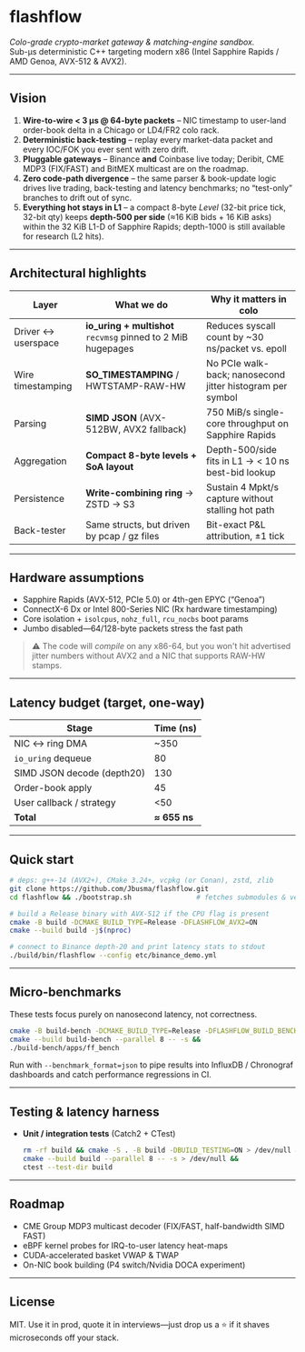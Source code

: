 # flashflow

_Colo-grade crypto-market gateway & matching-engine sandbox._  
Sub-µs deterministic C++ targeting modern x86 (Intel Sapphire Rapids / AMD Genoa, AVX-512 & AVX2).

---

## Vision

1. **Wire-to-wire < 3 µs @ 64-byte packets** – NIC timestamp to user-land
   order-book delta in a Chicago or LD4/FR2 colo rack.  
2. **Deterministic back-testing** – replay every market-data packet and
   every IOC/FOK you ever sent with zero drift.  
3. **Pluggable gateways** – Binance **and** Coinbase live today; Deribit,
   CME MDP3 (FIX/FAST) and BitMEX multicast are on the roadmap.  
4. **Zero code-path divergence** – the same parser & book-update logic
   drives live trading, back-testing and latency benchmarks; no
   “test-only” branches to drift out of sync.  
5. **Everything hot stays in L1** – a compact 8-byte _Level_ (32-bit price
   tick, 32-bit qty) keeps **depth-500 per side** (≈16 KiB bids + 16 KiB
   asks) within the 32 KiB L1-D of Sapphire Rapids; depth-1000 is still
   available for research (L2 hits).

---

## Architectural highlights

| Layer | What we do | Why it matters in colo |
|-------|------------|------------------------|
| Driver ↔ userspace | **io_uring + multishot** `recvmsg` pinned to 2 MiB hugepages | Reduces syscall count by ~30 ns/packet vs. epoll |
| Wire timestamping  | **SO_TIMESTAMPING** / HWTSTAMP-RAW-HW | No PCIe walk-back; nanosecond jitter histogram per symbol |
| Parsing            | **SIMD JSON** (AVX-512BW, AVX2 fallback) | 750 MiB/s single-core throughput on Sapphire Rapids |
| Aggregation        | **Compact 8-byte levels + SoA layout** | Depth-500/side fits in L1 → < 10 ns best-bid lookup |
| Persistence        | **Write-combining ring** → ZSTD → S3 | Sustain 4 Mpkt/s capture without stalling hot path |
| Back-tester        | Same structs, but driven by pcap / gz files | Bit-exact P&L attribution, ±1 tick |

---

## Hardware assumptions

* Sapphire Rapids (AVX-512, PCIe 5.0) or 4th-gen EPYC (“Genoa”)
* ConnectX-6 Dx or Intel 800-Series NIC (Rx hardware timestamping)
* Core isolation + `isolcpus`, `nohz_full`, `rcu_nocbs` boot params
* Jumbo disabled—64/128-byte packets stress the fast path

> ⚠️  The code will _compile_ on any x86-64, but you won't hit advertised
> jitter numbers without AVX2 and a NIC that supports RAW-HW stamps.

---

## Latency budget (target, one-way)

| Stage | Time (ns) |
|-------|-----------|
| NIC ↔ ring DMA            |    ~350 |
| `io_uring` dequeue        |     80 |
| SIMD JSON decode (depth20)|    130 |
| Order-book apply          |     45 |
| User callback / strategy  |    <50 |
| **Total**                 | **≈ 655 ns** |

---

## Quick start

~~~bash
# deps: g++-14 (AVX2+), CMake 3.24+, vcpkg (or Conan), zstd, zlib
git clone https://github.com/Jbusma/flashflow.git
cd flashflow && ./bootstrap.sh                # fetches submodules & vendor libs

# build a Release binary with AVX-512 if the CPU flag is present
cmake -B build -DCMAKE_BUILD_TYPE=Release -DFLASHFLOW_AVX2=ON
cmake --build build -j$(nproc)

# connect to Binance depth-20 and print latency stats to stdout
./build/bin/flashflow --config etc/binance_demo.yml
~~~



---

## Micro-benchmarks

These tests focus purely on nanosecond latency, not correctness.

```bash
cmake -B build-bench -DCMAKE_BUILD_TYPE=Release -DFLASHFLOW_BUILD_BENCH=ON &&
cmake --build build-bench --parallel 8 -- -s &&
./build-bench/apps/ff_bench
```

Run with `--benchmark_format=json` to pipe results into InfluxDB /
Chronograf dashboards and catch performance regressions in CI.

---

## Testing & latency harness

* **Unit / integration tests** (Catch2 + CTest)  
  ```bash
  rm -rf build && cmake -S . -B build -DBUILD_TESTING=ON > /dev/null &&
  cmake --build build --parallel 8 -- -s > /dev/null &&
  ctest --test-dir build
  ```

---

## Roadmap

* CME Group MDP3 multicast decoder (FIX/FAST, half-bandwidth SIMD FAST)
* eBPF kernel probes for IRQ-to-user latency heat-maps
* CUDA-accelerated basket VWAP & TWAP
* On-NIC book building (P4 switch/Nvidia DOCA experiment)

---

## License

MIT.  Use it in prod, quote it in interviews—just drop us a ⭐ if it
shaves microseconds off your stack. 
